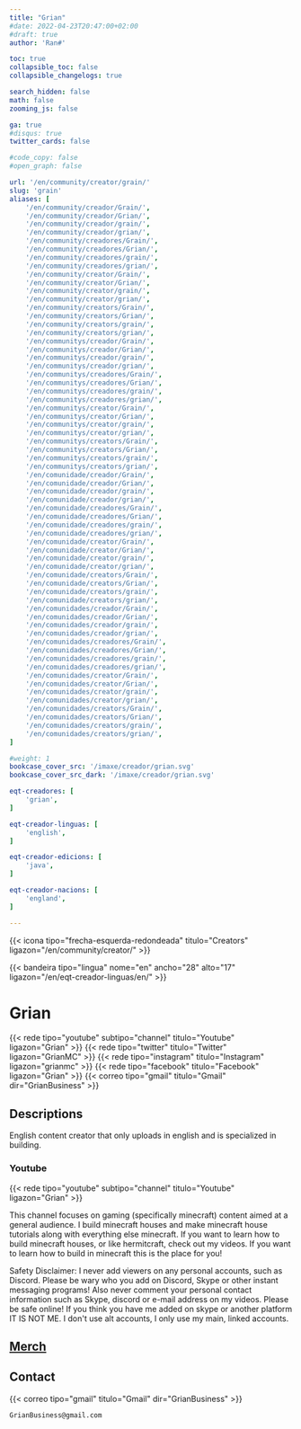 ```yaml
---
title: "Grian"
#date: 2022-04-23T20:47:00+02:00
#draft: true
author: 'Ran#'

toc: true
collapsible_toc: false
collapsible_changelogs: true

search_hidden: false
math: false
zooming_js: false

ga: true
#disqus: true
twitter_cards: false

#code_copy: false
#open_graph: false

url: '/en/community/creator/grain/'
slug: 'grain'
aliases: [
    '/en/community/creador/Grain/',
    '/en/community/creador/Grian/',
    '/en/community/creador/grain/',
    '/en/community/creador/grian/',
    '/en/community/creadores/Grain/',
    '/en/community/creadores/Grian/',
    '/en/community/creadores/grain/',
    '/en/community/creadores/grian/',
    '/en/community/creator/Grain/',
    '/en/community/creator/Grian/',
    '/en/community/creator/grain/',
    '/en/community/creator/grian/',
    '/en/community/creators/Grain/',
    '/en/community/creators/Grian/',
    '/en/community/creators/grain/',
    '/en/community/creators/grian/',
    '/en/communitys/creador/Grain/',
    '/en/communitys/creador/Grian/',
    '/en/communitys/creador/grain/',
    '/en/communitys/creador/grian/',
    '/en/communitys/creadores/Grain/',
    '/en/communitys/creadores/Grian/',
    '/en/communitys/creadores/grain/',
    '/en/communitys/creadores/grian/',
    '/en/communitys/creator/Grain/',
    '/en/communitys/creator/Grian/',
    '/en/communitys/creator/grain/',
    '/en/communitys/creator/grian/',
    '/en/communitys/creators/Grain/',
    '/en/communitys/creators/Grian/',
    '/en/communitys/creators/grain/',
    '/en/communitys/creators/grian/',
    '/en/comunidade/creador/Grain/',
    '/en/comunidade/creador/Grian/',
    '/en/comunidade/creador/grain/',
    '/en/comunidade/creador/grian/',
    '/en/comunidade/creadores/Grain/',
    '/en/comunidade/creadores/Grian/',
    '/en/comunidade/creadores/grain/',
    '/en/comunidade/creadores/grian/',
    '/en/comunidade/creator/Grain/',
    '/en/comunidade/creator/Grian/',
    '/en/comunidade/creator/grain/',
    '/en/comunidade/creator/grian/',
    '/en/comunidade/creators/Grain/',
    '/en/comunidade/creators/Grian/',
    '/en/comunidade/creators/grain/',
    '/en/comunidade/creators/grian/',
    '/en/comunidades/creador/Grain/',
    '/en/comunidades/creador/Grian/',
    '/en/comunidades/creador/grain/',
    '/en/comunidades/creador/grian/',
    '/en/comunidades/creadores/Grain/',
    '/en/comunidades/creadores/Grian/',
    '/en/comunidades/creadores/grain/',
    '/en/comunidades/creadores/grian/',
    '/en/comunidades/creator/Grain/',
    '/en/comunidades/creator/Grian/',
    '/en/comunidades/creator/grain/',
    '/en/comunidades/creator/grian/',
    '/en/comunidades/creators/Grain/',
    '/en/comunidades/creators/Grian/',
    '/en/comunidades/creators/grain/',
    '/en/comunidades/creators/grian/',
]

#weight: 1
bookcase_cover_src: '/imaxe/creador/grian.svg'
bookcase_cover_src_dark: '/imaxe/creador/grian.svg'

eqt-creadores: [
    'grian',
]

eqt-creador-linguas: [
    'english',
]

eqt-creador-edicions: [
    'java',
]

eqt-creador-nacions: [
    'england',
]

---
```


{{< icona tipo="frecha-esquerda-redondeada" titulo="Creators" ligazon="/en/community/creator/" >}}

{{< bandeira tipo="lingua" nome="en" ancho="28" alto="17" ligazon="/en/eqt-creador-linguas/en/" >}}

# Grian

{{< rede tipo="youtube" subtipo="channel" titulo="Youtube" ligazon="Grian" >}}
{{< rede tipo="twitter" titulo="Twitter" ligazon="GrianMC" >}}
{{< rede tipo="instagram" titulo="Instagram" ligazon="grianmc" >}}
{{< rede tipo="facebook" titulo="Facebook" ligazon="Grian" >}}
{{< correo tipo="gmail" titulo="Gmail" dir="GrianBusiness" >}}

## Descriptions

English content creator that only uploads in english and is specialized in building.

### Youtube

{{< rede tipo="youtube" subtipo="channel" titulo="Youtube" ligazon="Grian" >}}

This channel focuses on gaming (specifically minecraft) content aimed at a general audience.
I build minecraft houses and make minecraft house tutorials along with everything else minecraft.
If you want to learn how to build minecraft houses, or like hermitcraft, check out my videos.
If you want to learn how to build in minecraft this is the place for you!

Safety Disclaimer:
I never add viewers on any personal accounts, such as Discord.
Please be wary who you add on Discord, Skype or other instant messaging programs!
Also never comment your personal contact information such as Skype, discord or e-mail address on my videos.
Please be safe online!
If you think you have me added on skype or another platform IT IS NOT ME.
I don't use alt accounts, I only use my main, linked accounts.

## [Merch](https://represent.com/store/grian)

## Contact

{{< correo tipo="gmail" titulo="Gmail" dir="GrianBusiness" >}}

```
GrianBusiness@gmail.com
```
